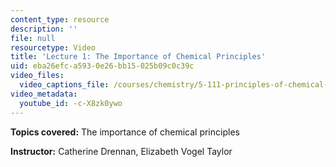```yaml
---
content_type: resource
description: ''
file: null
resourcetype: Video
title: 'Lecture 1: The Importance of Chemical Principles'
uid: eba26efc-a593-0e26-bb15-025b09c0c39c
video_files:
  video_captions_file: /courses/chemistry/5-111-principles-of-chemical-science-fall-2008/video-lectures/lecture-1/-c-X8zk0ywo.vtt
video_metadata:
  youtube_id: -c-X8zk0ywo
---
```


**Topics covered:** The importance of chemical principles

**Instructor:** Catherine Drennan, Elizabeth Vogel Taylor